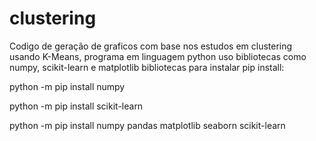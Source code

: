 # clustering
Codigo de geração de graficos com base nos estudos em clustering usando K-Means, programa em linguagem python uso bibliotecas como numpy, scikit-learn e  matplotlib
bibliotecas para instalar pip install:


python -m pip install numpy

python -m pip install scikit-learn

python -m pip install numpy pandas matplotlib seaborn scikit-learn
